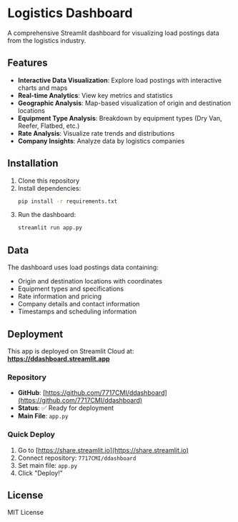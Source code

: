 # Logistics Dashboard

A comprehensive Streamlit dashboard for visualizing load postings data from the logistics industry.

## Features

- **Interactive Data Visualization**: Explore load postings with interactive charts and maps
- **Real-time Analytics**: View key metrics and statistics
- **Geographic Analysis**: Map-based visualization of origin and destination locations
- **Equipment Type Analysis**: Breakdown by equipment types (Dry Van, Reefer, Flatbed, etc.)
- **Rate Analysis**: Visualize rate trends and distributions
- **Company Insights**: Analyze data by logistics companies

## Installation

1. Clone this repository
2. Install dependencies:
   ```bash
   pip install -r requirements.txt
   ```
3. Run the dashboard:
   ```bash
   streamlit run app.py
   ```

## Data

The dashboard uses load postings data containing:
- Origin and destination locations with coordinates
- Equipment types and specifications
- Rate information and pricing
- Company details and contact information
- Timestamps and scheduling information

## Deployment

This app is deployed on Streamlit Cloud at: **https://ddashboard.streamlit.app**

### Repository
- **GitHub**: [https://github.com/7717CMI/ddashboard](https://github.com/7717CMI/ddashboard)
- **Status**: ✅ Ready for deployment
- **Main File**: `app.py`

### Quick Deploy
1. Go to [https://share.streamlit.io](https://share.streamlit.io)
2. Connect repository: `7717CMI/ddashboard`
3. Set main file: `app.py`
4. Click "Deploy!"

## License

MIT License
